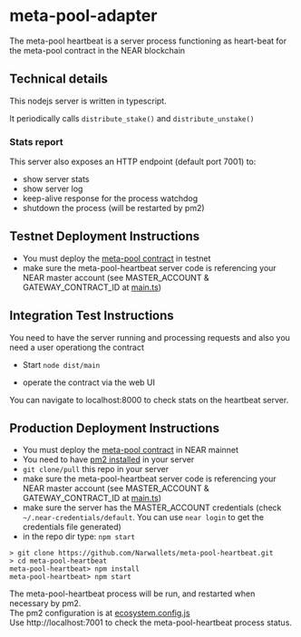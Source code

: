 # meta-pool-adapter

The meta-pool heartbeat is a server process functioning as heart-beat for the meta-pool contract in the NEAR blockchain

## Technical details

This nodejs server is written in typescript. 

It periodically calls `distribute_stake()` and `distribute_unstake()`

### Stats report

This server also exposes an HTTP endpoint (default port 7001) to:
* show server stats 
* show server log
* keep-alive response for the process watchdog
* shutdown the process (will be restarted by pm2)


## Testnet Deployment Instructions

* You must deploy the [meta-pool contract](https://github.com/Narwallets/meta-pool) in testnet
* make sure the meta-pool-heartbeat server code is referencing your NEAR master account (see MASTER_ACCOUNT & GATEWAY_CONTRACT_ID at [main.ts](src/main.ts))

## Integration Test Instructions

You need to have the server running and processing requests and also you need a user operationg the contract

* Start `node dist/main`

* operate the contract via the web UI

You can navigate to localhost:8000 to check stats on the heartbeat server.


## Production Deployment Instructions

* You must deploy the [meta-pool contract](https://github.com/Narwallets/meta-pool) in NEAR mainnet
* You need to have [pm2 installed](https://github.com/Unitech/pm2) in your server
* `git clone/pull` this repo in your server
* make sure the meta-pool-heartbeat server code is referencing your NEAR master account  (see MASTER_ACCOUNT & GATEWAY_CONTRACT_ID at [main.ts](src/main.ts))
* make sure the server has the MASTER_ACCOUNT credentials (check `~/.near-credentials/default`. You can use `near login` to get the credentials file generated)
* in the repo dir type: `npm start`

```
> git clone https://github.com/Narwallets/meta-pool-heartbeat.git
> cd meta-pool-heartbeat
meta-pool-heartbeat> npm install
meta-pool-heartbeat> npm start
```

The meta-pool-heartbeat process will be run, and restarted when necessary by pm2.<br>
The pm2 configuration is at [ecosystem.config.js](ecosystem.config.js)
<br>
Use http://localhost:7001 to check the meta-pool-heartbeat process status.
